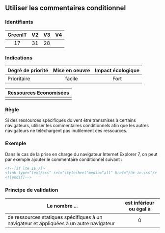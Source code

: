 ## Utiliser les commentaires conditionnel

### Identifiants

| GreenIT |  V2  |  V3  |  V4  |
|:-------:|:----:|:----:|:----:|
|   17   | 31  | 28  |      |

### Indications

| Degré de priorité |      Mise en oeuvre       |  Impact écologique    | 
|-------------------|:-------------------------:|:---------------------:|
|  Prioritaire      |   facile                  |  Fort                 | 


|Ressources Economisées                                      |
|:----------------------------------------------------------:|
|    |

### Règle

Si des ressources spécifiques doivent être transmises à certains navigateurs, utiliser les commentaires conditionnels afin
que les autres navigateurs ne téléchargent pas inutilement ces ressources.

### Exemple

Dans le cas de la prise en charge du navigateur Internet Explorer 7, on peut par exemple ajouter le commentaire conditionnel suivant :
```html
<!--[if lte IE 7]>
<link type="text/css" rel="stylesheet"media="all" href="/ﬁx-ie.css"/>
<![endif]-->
```

### Principe de validation

| Le nombre ...     | est inférieur ou égal à   |  
|-------------------|:-------------------------:|
| de ressources statiques spécifiques à un navigateur et appliquées à un autre navigateur  | 0  |
